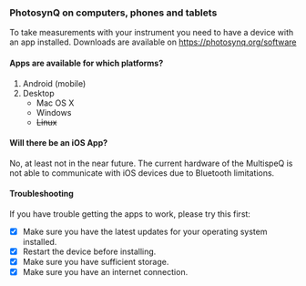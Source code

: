 ### PhotosynQ on computers, phones and tablets

To take measurements with your instrument you need to have a device with an app installed. Downloads are available on <https://photosynq.org/software>

#### Apps are available for which platforms?

1. Android (mobile)
2. Desktop
   - Mac OS X
   - Windows
   - ~~Linux~~

#### Will there be an iOS App?

No, at least not in the near future. The current hardware of the MultispeQ is not able to communicate with iOS devices due to Bluetooth limitations.

#### Troubleshooting

If you have trouble getting the apps to work, please try this first:

- [x] Make sure you have the latest updates for your operating system installed.
- [x] Restart the device before installing.
- [x] Make sure you have sufficient storage.
- [x] Make sure you have an internet connection.